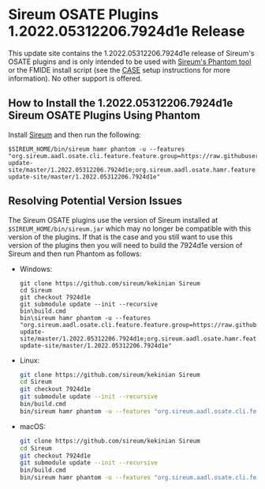 # Sireum OSATE Plugins 1.2022.05312206.7924d1e Release

This update site contains the 1.2022.05312206.7924d1e release of Sireum's OSATE plugins and is only
intended to be used with [Sireum's Phantom tool](https://github.com/sireum/phantom)
or the FMIDE install script (see the
[CASE](https://github.com/sireum/case-env#setting-up-fmide-and-hamr-only)
setup instructions for more information). No other support is offered.

## How to Install the 1.2022.05312206.7924d1e Sireum OSATE Plugins Using Phantom

Install [Sireum](https://github.com/sireum/kekinian#installing) and then run the following:

```batch
$SIREUM_HOME/bin/sireum hamr phantom -u --features "org.sireum.aadl.osate.cli.feature.feature.group=https://raw.githubusercontent.com/sireum/osate-update-site/master/1.2022.05312206.7924d1e;org.sireum.aadl.osate.hamr.feature.feature.group=https://raw.githubusercontent.com/sireum/osate-update-site/master/1.2022.05312206.7924d1e"
```

## Resolving Potential Version Issues

The Sireum OSATE plugins use the version of Sireum installed at ``$SIREUM_HOME/bin/sireum.jar``
which may no longer be compatible with this version of the plugins. If that is the case and
you still want to use this version of the plugins then you will need to build the
7924d1e version of Sireum and then run Phantom as follows:

* Windows:

  ```batch
  git clone https://github.com/sireum/kekinian Sireum
  cd Sireum
  git checkout 7924d1e
  git submodule update --init --recursive
  bin\build.cmd
  bin\sireum hamr phantom -u --features "org.sireum.aadl.osate.cli.feature.feature.group=https://raw.githubusercontent.com/sireum/osate-update-site/master/1.2022.05312206.7924d1e;org.sireum.aadl.osate.hamr.feature.feature.group=https://raw.githubusercontent.com/sireum/osate-update-site/master/1.2022.05312206.7924d1e"
  ```

* Linux:

  ```bash
  git clone https://github.com/sireum/kekinian Sireum
  cd Sireum
  git checkout 7924d1e
  git submodule update --init --recursive
  bin/build.cmd
  bin/sireum hamr phantom -u --features "org.sireum.aadl.osate.cli.feature.feature.group=https://raw.githubusercontent.com/sireum/osate-update-site/master/1.2022.05312206.7924d1e;org.sireum.aadl.osate.hamr.feature.feature.group=https://raw.githubusercontent.com/sireum/osate-update-site/master/1.2022.05312206.7924d1e"
  ```

* macOS:

  ```bash
  git clone https://github.com/sireum/kekinian Sireum
  cd Sireum
  git checkout 7924d1e
  git submodule update --init --recursive
  bin/build.cmd
  bin/sireum hamr phantom -u --features "org.sireum.aadl.osate.cli.feature.feature.group=https://raw.githubusercontent.com/sireum/osate-update-site/master/1.2022.05312206.7924d1e;org.sireum.aadl.osate.hamr.feature.feature.group=https://raw.githubusercontent.com/sireum/osate-update-site/master/1.2022.05312206.7924d1e"
  ```

